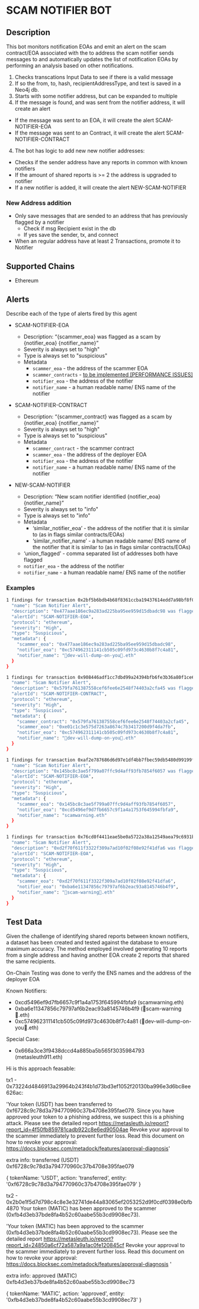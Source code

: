 # SCAM NOTIFIER BOT

## Description

This bot monitors notification EOAs and emit an alert on the scam contract/EOA associated with the to address the scam notifier sends messages to and automatically updates the list of notification EOAs by performing an analysis based on other notifications.

1. Checks transcations Input Data to see if there is a valid message
2. If so the from, to, hash, recipientAddressType, and text is saved in a Neo4j db.
3. Starts with some notifier address, but can be expanded to multiple
4. If the message is found, and was sent from the notifier address, it will create an alert

- If the message was sent to an EOA, it will create the alert SCAM-NOTIFIER-EOA
- If the message was sent to an Contract, it will create the alert SCAM-NOTIFIER-CONTRACT

4. The bot has logic to add new new notifier addresses:

- Checks if the sender address have any reports in common with known notifiers
- If the amount of shared reports is >= 2 the address is upgraded to notifier
- If a new notifier is added, it will create the alert NEW-SCAM-NOTIFIER

### New Address addition

+ Only save messages that are sended to an address that has previously flagged by a notifier
  + Check if msg Recipient exist in the db
  + If yes save the sender, tx, and connect
+ When an regular address have at least 2 Transactions, promote it to Notifier

## Supported Chains

- Ethereum

## Alerts

Describe each of the type of alerts fired by this agent

- SCAM-NOTIFIER-EOA

  - Description: “{scammer_eoa} was flagged as a scam by {notifier_eoa} {notifier_name}”
  - Severity is always set to "high"
  - Type is always set to "suspicious"
  - Metadata
    - `scammer_eoa` - the address of the scammer EOA
    - `scammer_contracts` - [to be implemented [PERFORMANCE ISSUES]](https://docs.alchemy.com/docs/how-to-get-all-the-contracts-deployed-by-a-wallet)
    - `notifier_eoa` - the address of the notifier
    - `notifier_name` - a human readable name/ ENS name of the notifier

- SCAM-NOTIFIER-CONTRACT

  - Description: “{scammer_contract} was flagged as a scam by {notifier_eoa} {notifier_name}”
  - Severity is always set to "high"
  - Type is always set to "suspicious"
  - Metadata
    - `scammer_contract` - the scammer contract
    - `scammer_eoa` - the address of the deployer EOA
    - `notifier_eoa` - the address of the notifier
    - `notifier_name` - a human readable name/ ENS name of the notifier

- NEW-SCAM-NOTIFIER
  - Description: “New scam notifier identified {notifier_eoa} {notifier_name}”
  - Severity is always set to "info"
  - Type is always set to "info"
  - Metadata
    - ‘similar_notifier_eoa’ - the address of the notifier that it is similar to (as in flags similar contracts/EOAs)
    - ‘similar_notifier_name’ - a human readable name/ ENS name of the notifier that it is similar to (as in flags similar contracts/EOAs)
  - ‘union_flagged’ - comma separated list of addresses both have flagged
  - `notifier_eoa` - the address of the notifier
  - `notifier_name` - a human readable name/ ENS name of the notifier

### Examples

```bash
1 findings for transaction 0x2bf5b6bdb4b68f8361ccba19437614edd7a98bf8f0d8fe8fe21a4f7cbfff1589 {
  "name": "Scam Notifier Alert",
  "description": "0x477aae186ec9a283ad225ba95ee959d15dbadc98 was flagged as a scam by 0xc574962311141cb505c09fd973c4630b8f7c4a81 🔴dev-will-dump-on-you🔴.eth",
  "alertId": "SCAM-NOTIFIER-EOA",
  "protocol": "ethereum",
  "severity": "High",
  "type": "Suspicious",
  "metadata": {
    "scammer_eoa": "0x477aae186ec9a283ad225ba95ee959d15dbadc98",
    "notifier_eoa": "0xc574962311141cb505c09fd973c4630b8f7c4a81",
    "notifier_name": "🔴dev-will-dump-on-you🔴.eth"
  }
}

1 findings for transaction 0x908446adf1cc7dbd99a24394bfb6fe3b36a80f1ce689848ab002d97e010a8259 {
  "name": "Scam Notifier Alert",
  "description": "0x579fa761387558cef6fee6e2548f74403a2cfa45 was flagged as a scam by 0xc574962311141cb505c09fd973c4630b8f7c4a81 🔴dev-will-dump-on-you🔴.eth",
  "alertId": "SCAM-NOTIFIER-CONTRACT",
  "protocol": "ethereum",
  "severity": "High",
  "type": "Suspicious",
  "metadata": {
    "scammer_contract": "0x579fa761387558cef6fee6e2548f74403a2cfa45",
    "scammer_eoa": "0xe01c1c3e575d7263a8674c7b3417200d9f4da7fb",
    "notifier_eoa": "0xc574962311141cb505c09fd973c4630b8f7c4a81",
    "notifier_name": "🔴dev-will-dump-on-you🔴.eth"
  }
}

1 findings for transaction 0xaf2e787686d6d97e1df4bb7fbec59db5480d99199f96f9969fc90512b2a01554 {
  "name": "Scam Notifier Alert",
  "description": "0x145bc8c3ae5f799a07ffc9d4aff93fb7854f6057 was flagged as a scam by 0xcd5496ef9d7fb6657c9f1a4a1753f645994fbfa9 scamwarning.eth",
  "alertId": "SCAM-NOTIFIER-EOA",
  "protocol": "ethereum",
  "severity": "High",
  "type": "Suspicious",
  "metadata": {
    "scammer_eoa": "0x145bc8c3ae5f799a07ffc9d4aff93fb7854f6057",
    "notifier_eoa": "0xcd5496ef9d7fb6657c9f1a4a1753f645994fbfa9",
    "notifier_name": "scamwarning.eth"
  }
}

1 findings for transaction 0x76cd0f4411eae5be0a5722a38a12549aea79c6931b396ce4f5f2318d5a828a26 {
  "name": "Scam Notifier Alert",
  "description": "0xd2f70f611f3322f309a7ad10f02f08e92f41dfa6 was flagged as a scam by 0xba6e11347856c79797af6b2eac93a8145746b4f9 🛑scam-warning🛑.eth",
  "alertId": "SCAM-NOTIFIER-EOA",
  "protocol": "ethereum",
  "severity": "High",
  "type": "Suspicious",
  "metadata": {
    "scammer_eoa": "0xd2f70f611f3322f309a7ad10f02f08e92f41dfa6",
    "notifier_eoa": "0xba6e11347856c79797af6b2eac93a8145746b4f9",
    "notifier_name": "🛑scam-warning🛑.eth"
  }
}
```

## Test Data

Given the challenge of identifying shared reports between known notifiers, a dataset has been created and tested against the database to ensure maximum accuracy. The method employed involved generating 10 reports from a single address and having another EOA create 2 reports that shared the same recipients.

On-Chain Testing was done to verify the ENS names and the address of the deployer EOA

Known Notifiers:

- 0xcd5496ef9d7fb6657c9f1a4a1753f645994fbfa9 (scamwarning.eth)
- 0xba6e11347856c79797af6b2eac93a8145746b4f9 (🛑scam-warning🛑.eth)
- 0xc574962311141cb505c09fd973c4630b8f7c4a81 (🔴dev-will-dump-on-you🔴.eth)


Special Case:

- 0x666a3ce3f9438dccd4a885ba5b565f3035984793 (metasleuth911.eth)

Hi is this approach feasable:

tx1 - 0x73224d4846913a29964b243f4b1d73bd3ef1052f20130ba996e3d6bc8ee626ac:

'Your token (USDT) has been transferred to 0xf6728c9c78d3a794770960c37b4708e395fae079. Since you have approved your token to a phishing address, we suspect this is a phishing attack. Please see the detailed report https://metasleuth.io/report?report_id=4f50fb859781cadb922c8e6ed90504ae Revoke your approval to the scammer immediately to prevent further loss. Read this document on how to revoke your approval: https://docs.blocksec.com/metadock/features/approval-diagnosis'

extra info: transferred (USDT) 0xf6728c9c78d3a794770960c37b4708e395fae079

{
  tokenName: 'USDT',
  action: 'transferred',
  entity: '0xf6728c9c78d3a794770960c37b4708e395fae079'
}



tx2 - 0x2b0e1f5d7d798c4c8e3e32741de44a83065ef2053252d9f0cdf0398e0bfb4870
Your token (MATIC) has been approved to the scammer (0xfb4d3eb37bde8fa4b52c60aabe55b3cd9908ec73).

'Your token (MATIC) has been approved to the scammer (0xfb4d3eb37bde8fa4b52c60aabe55b3cd9908ec73). Please see the detailed report https://metasleuth.io/report?report_id=24850a6cf72a587a9a1ac0fe120845cf Revoke your approval to the scammer immediately to prevent further loss. Read this document on how to revoke your approval: https://docs.blocksec.com/metadock/features/approval-diagnosis '

extra info: approved (MATIC) 0xfb4d3eb37bde8fa4b52c60aabe55b3cd9908ec73

{
  tokenName: 'MATIC',
  action: 'approved',
  entity: '0xfb4d3eb37bde8fa4b52c60aabe55b3cd9908ec73'
}


